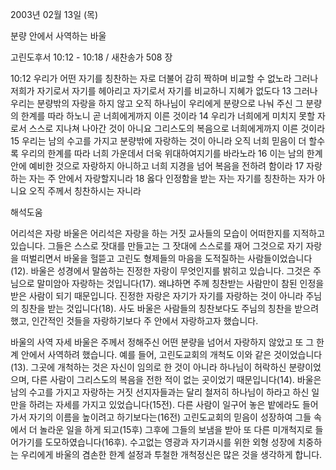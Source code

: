 2003년 02월 13일 (목)

분량 안에서 사역하는 바울



고린도후서 10:12 - 10:18 / 새찬송가 508 장


10:12 우리가 어떤 자기를 칭찬하는 자로 더불어 감히 짝하며 비교할 수 없노라 그러나 저희가 자기로서 자기를 헤아리고 자기로서 자기를 비교하니 지혜가 없도다 
13 그러나 우리는 분량밖의 자랑을 하지 않고 오직 하나님이 우리에게 분량으로 나눠 주신 그 분량의 한계를 따라 하노니 곧 너희에게까지 이른 것이라 
14 우리가 너희에게 미치지 못할 자로서 스스로 지나쳐 나아간 것이 아니요 그리스도의 복음으로 너희에게까지 이른 것이라 
15 우리는 남의 수고를 가지고 분량밖에 자랑하는 것이 아니라 오직 너희 믿음이 더 할수록 우리의 한계를 따라 너희 가운데서 더욱 위대하여지기를 바라노라 
16 이는 남의 한계 안에 예비한 것으로 자랑하지 아니하고 너희 지경을 넘어 복음을 전하려 함이라 
17 자랑하는 자는 주 안에서 자랑할지니라 
18 옳다 인정함을 받는 자는 자기를 칭찬하는 자가 아니요 오직 주께서 칭찬하시는 자니라

해석도움





어리석은 자랑 
바울은 어리석은 자랑을 하는 거짓 교사들의 모습이 어떠한지를 지적하고 있습니다. 그들은 스스로 잣대를 만들고는 그 잣대에 스스로를 재어 그것으로 자기 자랑을 떠벌리면서 바울을 헐뜯고 고린도 형제들의 마음을 도적질하는 사람들이었습니다(12). 바울은 성경에서 말씀하는 진정한 자랑이 무엇인지를 밝히고 있습니다. 그것은 주님으로 말미암아 자랑하는 것입니다(17). 왜냐하면 주께 칭찬받는 사람만이 참된 인정을 받은 사람이 되기 때문입니다. 진정한 자랑은 자기가 자기를 자랑하는 것이 아니라 주님의 칭찬을 받는 것입니다(18). 사도 바울은 사람들의 칭찬보다도 주님의 칭찬을 받으려 했고, 인간적인 것들을 자랑하기보다 주 안에서 자랑하고자 했습니다.

바울의 사역 자세 
바울은 주께서 정해주신 어떤 분량을 넘어서 자랑하지 않았고 또 그 한계 안에서 사역하려 했습니다. 예를 들어, 고린도교회의 개척도 이와 같은 것이었습니다(13). 그곳에 개척하는 것은 자신이 임의로 한 것이 아니라 하나님이 허락하신 분량이었으며, 다른 사람이 그리스도의 복음을 전한 적이 없는 곳이었기 때문입니다(14). 바울은 남의 수고를 가지고 자랑하는 거짓 선지자들과는 달리 철저히 하나님이 하라고 하신 일만을 하려는 자세를 가지고 있었습니다(15전). 다른 사람이 일구어 놓은 밭에라도 들어가서 자기의 이름을 높이려고 하기보다는(16전) 고린도교회의 믿음이 성장하여 그들 속에서 더 놀라운 일을 하게 되고(15후) 그후에 그들의 보냄을 받아 또 다른 미개척지로 들어가기를 도모하였습니다(16후). 수고없는 영광과 자기과시를 위한 외형 성장에 치중하는 우리에게 바울의 겸손한 한계 설정과 투철한 개척정신은 많은 것을 생각하게 합니다.